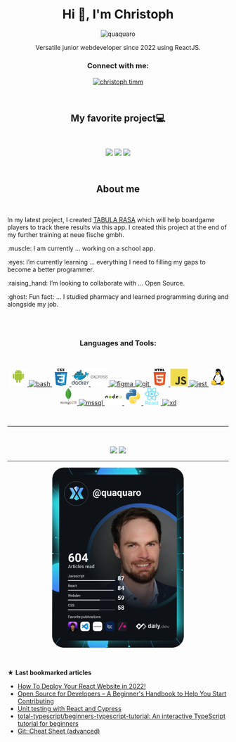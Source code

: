 <h1 align="center">Hi 👋, I'm Christoph</h1>
<p align="center"> <img src="https://komarev.com/ghpvc/?username=quaquaro&label=Profile%20views&color=4cc2cf&style=plastic" alt="quaquaro" /> </p>
<p align="center">Versatile junior webdeveloper since 2022 using ReactJS.</p>
<h3 align="center">Connect with me:</h3>
<p align="center">
<a href="https://www.linkedin.com/in/christoph-timm-052bb81b5/" target="blank"><img align="center" src="https://raw.githubusercontent.com/rahuldkjain/github-profile-readme-generator/master/src/images/icons/Social/linked-in-alt.svg" alt="christoph timm" height="30" width="40" /></a>
</p>
<br />

<h2 align="center">My favorite project💻</h2>
<br />
<p align="center">
  <img width="390" height="" src="https://user-images.githubusercontent.com/67676597/160276553-50e7c8dc-b424-415a-ab29-22ff169b646f.png" />
  <img width="400" height="" src="https://user-images.githubusercontent.com/67676597/161292239-9cb5c588-ef56-404b-84ef-ae2e3adb338b.png" />
 <a href="https://github.com/Quaquaro/capstone-project">
  <img src="https://github-readme-stats.vercel.app/api/pin/?username=quaquaro&repo=capstone-project&theme=tokyonight" />
</a>
</p>
<br />

<h2 align="center">About me</h2>

<br />
<p>In my latest project, I created <a href="https://github.com/Quaquaro/capstone-project">TABULA RASA</a> which will help boardgame players to track there results via this app. I created this project at the end of my further training at neue fische gmbh.</p>

<p>:muscle: I am currently ... working on a school app.</p>
<p>:eyes: I’m currently learning ... everything I need to filling my gaps to become a better programmer.</p>
<p>:raising_hand: I’m looking to collaborate with ... Open Source.</p>
<p>:ghost: Fun fact: ... I studied pharmacy and learned programming during and alongside my job. </p>

<br />
<br />
<p>
<h3 align="center">Languages and Tools:</h3>
</p>
<br />
<p align="center"> 
<a href="https://developer.android.com" target="_blank" rel="noreferrer"> <img src="https://raw.githubusercontent.com/devicons/devicon/master/icons/android/android-original-wordmark.svg" alt="android" width="40" height="40"/> </a> 
<a href="https://www.gnu.org/software/bash/" target="_blank" rel="noreferrer"> <img src="https://www.vectorlogo.zone/logos/gnu_bash/gnu_bash-icon.svg" alt="bash" width="40" height="40"/> </a> <a href="https://www.w3schools.com/css/" target="_blank" rel="noreferrer"> <img src="https://raw.githubusercontent.com/devicons/devicon/master/icons/css3/css3-original-wordmark.svg" alt="css3" width="40" height="40"/> </a> 
<a href="https://www.docker.com/" target="_blank" rel="noreferrer"> <img src="https://raw.githubusercontent.com/devicons/devicon/master/icons/docker/docker-original-wordmark.svg" alt="docker" width="40" height="40"/> </a> <a href="https://expressjs.com" target="_blank" rel="noreferrer"> <img src="https://raw.githubusercontent.com/devicons/devicon/master/icons/express/express-original-wordmark.svg" alt="express" width="40" height="40"/> </a> <a href="https://www.figma.com/" target="_blank" rel="noreferrer"> <img src="https://www.vectorlogo.zone/logos/figma/figma-icon.svg" alt="figma" width="40" height="40"/> </a> <a href="https://git-scm.com/" target="_blank" rel="noreferrer"> <img src="https://www.vectorlogo.zone/logos/git-scm/git-scm-icon.svg" alt="git" width="40" height="40"/> </a> <a href="https://www.w3.org/html/" target="_blank" rel="noreferrer"> <img src="https://raw.githubusercontent.com/devicons/devicon/master/icons/html5/html5-original-wordmark.svg" alt="html5" width="40" height="40"/> </a> <a href="https://developer.mozilla.org/en-US/docs/Web/JavaScript" target="_blank" rel="noreferrer"> <img src="https://raw.githubusercontent.com/devicons/devicon/master/icons/javascript/javascript-original.svg" alt="javascript" width="40" height="40"/> </a> <a href="https://jestjs.io" target="_blank" rel="noreferrer"> <img src="https://www.vectorlogo.zone/logos/jestjsio/jestjsio-icon.svg" alt="jest" width="40" height="40"/> </a> <a href="https://www.linux.org/" target="_blank" rel="noreferrer"> <img src="https://raw.githubusercontent.com/devicons/devicon/master/icons/linux/linux-original.svg" alt="linux" width="40" height="40"/> </a> <a href="https://www.mongodb.com/" target="_blank" rel="noreferrer"> <img src="https://raw.githubusercontent.com/devicons/devicon/master/icons/mongodb/mongodb-original-wordmark.svg" alt="mongodb" width="40" height="40"/> </a> <a href="https://www.microsoft.com/en-us/sql-server" target="_blank" rel="noreferrer"> <img src="https://www.svgrepo.com/show/303229/microsoft-sql-server-logo.svg" alt="mssql" width="40" height="40"/> </a> <a href="https://nodejs.org" target="_blank" rel="noreferrer"> <img src="https://raw.githubusercontent.com/devicons/devicon/master/icons/nodejs/nodejs-original-wordmark.svg" alt="nodejs" width="40" height="40"/> </a> <a href="https://www.python.org" target="_blank" rel="noreferrer"> <img src="https://raw.githubusercontent.com/devicons/devicon/master/icons/python/python-original.svg" alt="python" width="40" height="40"/> </a> <a href="https://reactjs.org/" target="_blank" rel="noreferrer"> <img src="https://raw.githubusercontent.com/devicons/devicon/master/icons/react/react-original-wordmark.svg" alt="react" width="40" height="40"/> </a>  <a href="https://www.adobe.com/products/xd.html" target="_blank" rel="noreferrer"> <img src="https://cdn.worldvectorlogo.com/logos/adobe-xd.svg" alt="xd" width="40" height="40"/> </a> 
</p>
<br />

---

<br />

<p align="center">
   <img src="https://github-readme-stats.vercel.app/api?username=quaquaro&show_icons=true&theme=tokyonight" width="410" />
  <img src="https://github-readme-stats.vercel.app/api/top-langs?username=quaquaro&theme=tokyonight&layout=compact" width="400" />
</p>

---


<p align="center"><a href="https://app.daily.dev/DailyDevTips"><img  src="https://github.com/quaquaro/quaquaro/blob/main/devcard.svg" width="300" alt="Christoph Timm's Dev Card"/></a>
</p>
<br />

★ **Last bookmarked articles**

<!-- daily.dev BOOKMARKS:START -->
- [How To Deploy Your React Website in 2022!](https://app.daily.dev/posts/jeKIU7YOo?utm_source=rss&utm_medium=bookmarks&utm_campaign=50rYqXArzF6pbFtZNTJ1M)
- [Open Source for Developers – A Beginner&#39;s Handbook to Help You Start Contributing](https://app.daily.dev/posts/ji627p02B?utm_source=rss&utm_medium=bookmarks&utm_campaign=50rYqXArzF6pbFtZNTJ1M)
- [Unit testing with React and Cypress](https://app.daily.dev/posts/i5ejTwTbS?utm_source=rss&utm_medium=bookmarks&utm_campaign=50rYqXArzF6pbFtZNTJ1M)
- [total-typescript/beginners-typescript-tutorial: An interactive TypeScript tutorial for beginners](https://app.daily.dev/posts/4IcjV2Obg?utm_source=rss&utm_medium=bookmarks&utm_campaign=50rYqXArzF6pbFtZNTJ1M)
- [Git: Cheat Sheet &lpar;advanced&rpar;](https://app.daily.dev/posts/7fk0tsor5?utm_source=rss&utm_medium=bookmarks&utm_campaign=50rYqXArzF6pbFtZNTJ1M)
<!-- daily.dev BOOKMARKS:END -->



                              





 
